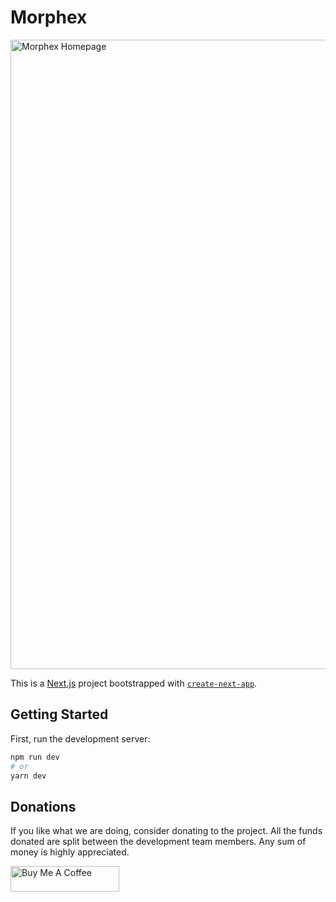 # Morphex

<img width="1007" alt="Morphex Homepage" src="https://user-images.githubusercontent.com/39880364/192579941-aaf1e9d5-c5ae-401b-a1ed-ddf1bbbd3ae4.png">

This is a [Next.js](https://nextjs.org/) project bootstrapped with [`create-next-app`](https://github.com/vercel/next.js/tree/canary/packages/create-next-app).

## Getting Started

First, run the development server:

```bash
npm run dev
# or
yarn dev
```

## Donations

If you like what we are doing, consider donating to the project. All the funds donated are split between the development team members. Any sum of money is highly appreciated.

<a href="https://www.buymeacoffee.com/morphex" target="_blank"><img src="https://cdn.buymeacoffee.com/buttons/default-orange.png" alt="Buy Me A Coffee" height="41" width="174"></a>
